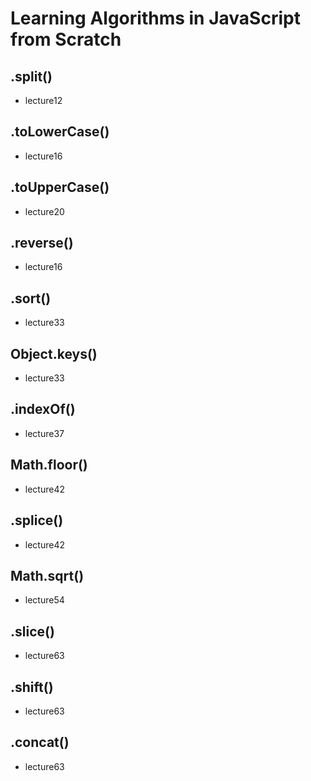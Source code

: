 # Learning Algorithms in JavaScript from Scratch

<!-- https://www.udemy.com/course/learning-algorithms-in-javascript-from-scratch -->

## .split()

- lecture12

## .toLowerCase()

- lecture16

## .toUpperCase()

- lecture20

## .reverse()

- lecture16

## .sort()

- lecture33

## Object.keys()

- lecture33

## .indexOf()

- lecture37

## Math.floor()

- lecture42

## .splice()

- lecture42

## Math.sqrt()

- lecture54

## .slice()

- lecture63

## .shift()

- lecture63

## .concat()

- lecture63

